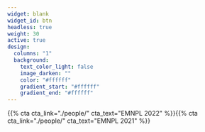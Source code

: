 ```yaml
---
widget: blank
widget_id: btn
headless: true
weight: 30
active: true
design:
  columns: "1"
  background:
    text_color_light: false
    image_darken: ""
    color: "#ffffff"
    gradient_start: "#ffffff"
    gradient_end: "#ffffff"
---
```

{{% cta cta_link="./people/" cta_text="EMNPL 2022" %}}{{% cta cta_link="./people/" cta_text="EMNPL 2021" %}}
